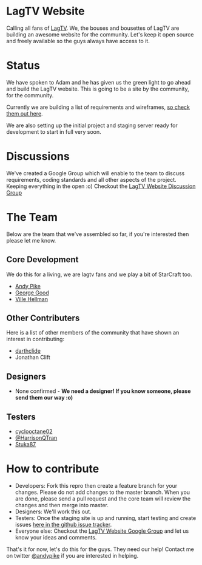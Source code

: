 LagTV Website
=============

Calling all fans of [LagTV](http://www.youtube.com/user/LifesAGlitchTV). We, the bouses and bousettes of LagTV are building an awesome website for the community. Let's keep it open source and freely available so the guys always have access to it.

Status
======

We have spoken to Adam and he has given us the green light to go ahead and build the LagTV website. This is going to be a site by the community, for the community.

Currently we are building a list of requirements and wireframes, [so check them out here](http://github.com/andypike/lagtv/wiki/Requirements).

We are also setting up the initial project and staging server ready for development to start in full very soon.

Discussions
===========

We've created a Google Group which will enable to the team to discuss requirements, coding standards and all other aspects of the project. Keeping everything in the open :o) Checkout the [LagTV Website Discussion Group](http://groups.google.com/group/lagtv-website?hl=en)

The Team
========

Below are the team that we've assembled so far, if you're interested then please let me know. 

Core Development
----------------

We do this for a living, we are lagtv fans and we play a bit of StarCraft too.

* [Andy Pike](https://twitter.com/#!/andypike)
* [George Good](https://twitter.com/#!/george_good)
* [Ville Hellman](https://twitter.com/#!/efexen)

Other Contributers
------------------

Here is a list of other members of the community that have shown an interest in contributing:

* [darthclide](http://www.youtube.com/darthclide)
* Jonathan Clift

Designers
---------

* None confirmed - **We need a designer! If you know someone, please send them our way :o)**

Testers
-------

* [cyclooctane02](http://www.youtube.com/cyclooctane02)
* [@HarrisonQTran](http://twitter.com/HarrisonQTran) 
* [Stuka87](https://github.com/Stuka87)

How to contribute
=================

* Developers: Fork this repro then create a feature branch for your changes. Please do not add changes to the master branch. When you are done, please send a pull request and the core team will review the changes and then merge into master.
* Designers: We'll work this out.
* Testers: Once the staging site is up and running, start testing and create issues [here in the github issue tracker](https://github.com/andypike/lagtv/issues).
* Everyone else: Checkout the [LagTV Website Google Group](http://groups.google.com/group/lagtv-website?hl=en) and let us know your ideas and comments.

That's it for now, let's do this for the guys. They need our help! Contact me on twitter [@andypike](https://twitter.com/#!/andypike) if you are interested in helping.